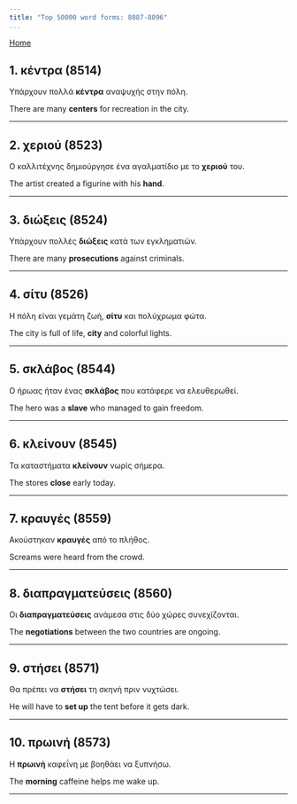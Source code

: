 ```yaml
---
title: "Top 50000 word forms: 8087-8096"
...
```


[Home](./) 

## 1. κέντρα (8514)

Υπάρχουν πολλά **κέντρα** αναψυχής στην πόλη.  

There are many **centers** for recreation in the city.

---

## 2. χεριού (8523)

Ο καλλιτέχνης δημιούργησε ένα αγαλματίδιο με το **χεριού** του.

The artist created a figurine with his **hand**.

---

## 3. διώξεις (8524)

Υπάρχουν πολλές **διώξεις** κατά των εγκληματιών.  

There are many **prosecutions** against criminals.

---

## 4. σίτυ (8526)

Η πόλη είναι γεμάτη ζωή, **σίτυ** και πολύχρωμα φώτα.

The city is full of life, **city** and colorful lights.

---

## 5. σκλάβος (8544)

Ο ήρωας ήταν ένας **σκλάβος** που κατάφερε να ελευθερωθεί.  

The hero was a **slave** who managed to gain freedom.

---

## 6. κλείνουν (8545)

Τα καταστήματα **κλείνουν** νωρίς σήμερα.  

The stores **close** early today.

---

## 7. κραυγές (8559)

Ακούστηκαν **κραυγές** από το πλήθος.

Screams were heard from the crowd.

---

## 8. διαπραγματεύσεις (8560)

Οι **διαπραγματεύσεις** ανάμεσα στις δύο χώρες συνεχίζονται.  

The **negotiations** between the two countries are ongoing.

---

## 9. στήσει (8571)

Θα πρέπει να **στήσει** τη σκηνή πριν νυχτώσει.

He will have to **set up** the tent before it gets dark.

---

## 10. πρωινή (8573)

Η **πρωινή** καφεΐνη με βοηθάει να ξυπνήσω.

The **morning** caffeine helps me wake up.

---

